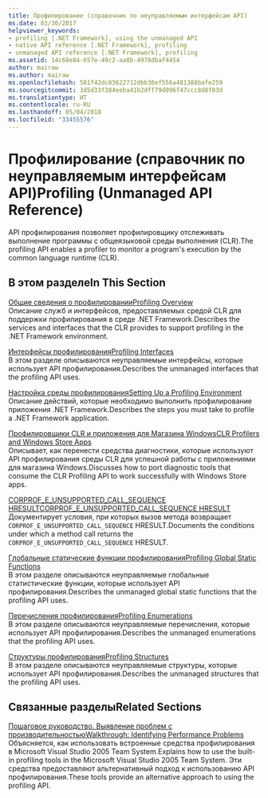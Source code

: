 ```yaml
---
title: Профилирование (справочник по неуправляемым интерфейсам API)
ms.date: 03/30/2017
helpviewer_keywords:
- profiling [.NET Framework], using the unmanaged API
- native API reference [.NET Framework], profiling
- unmanaged API reference [.NET Framework], profiling
ms.assetid: 14c68e84-657e-49c2-aa8b-4978dbaf4454
author: mairaw
ms.author: mairaw
ms.openlocfilehash: 581f42dc83622712dbb30ef556a481388bafe259
ms.sourcegitcommit: 3d5d33f384eeba41b2dff79d096f47ccc8d8f03d
ms.translationtype: HT
ms.contentlocale: ru-RU
ms.lasthandoff: 05/04/2018
ms.locfileid: "33455576"
---
```

# <a name="profiling-unmanaged-api-reference"></a><span data-ttu-id="be760-102">Профилирование (справочник по неуправляемым интерфейсам API)</span><span class="sxs-lookup"><span data-stu-id="be760-102">Profiling (Unmanaged API Reference)</span></span>
<span data-ttu-id="be760-103">API профилирования позволяет профилировщику отслеживать выполнение программы с общеязыковой среды выполнения (CLR).</span><span class="sxs-lookup"><span data-stu-id="be760-103">The profiling API enables a profiler to monitor a program's execution by the common language runtime (CLR).</span></span>  
  
## <a name="in-this-section"></a><span data-ttu-id="be760-104">В этом разделе</span><span class="sxs-lookup"><span data-stu-id="be760-104">In This Section</span></span>  
 [<span data-ttu-id="be760-105">Общие сведения о профилировании</span><span class="sxs-lookup"><span data-stu-id="be760-105">Profiling Overview</span></span>](../../../../docs/framework/unmanaged-api/profiling/profiling-overview.md)  
 <span data-ttu-id="be760-106">Описание служб и интерфейсов, предоставляемых средой CLR для поддержки профилирования в среде .NET Framework.</span><span class="sxs-lookup"><span data-stu-id="be760-106">Describes the services and interfaces that the CLR provides to support profiling in the .NET Framework environment.</span></span>  
  
 [<span data-ttu-id="be760-107">Интерфейсы профилирования</span><span class="sxs-lookup"><span data-stu-id="be760-107">Profiling Interfaces</span></span>](../../../../docs/framework/unmanaged-api/profiling/profiling-interfaces.md)  
 <span data-ttu-id="be760-108">В этом разделе описываются неуправляемые интерфейсы, которые использует API профилирования.</span><span class="sxs-lookup"><span data-stu-id="be760-108">Describes the unmanaged interfaces that the profiling API uses.</span></span>  
  
 [<span data-ttu-id="be760-109">Настройка среды профилирования</span><span class="sxs-lookup"><span data-stu-id="be760-109">Setting Up a Profiling Environment</span></span>](../../../../docs/framework/unmanaged-api/profiling/setting-up-a-profiling-environment.md)  
 <span data-ttu-id="be760-110">Описание действий, которые необходимо выполнить профилирование приложения .NET Framework.</span><span class="sxs-lookup"><span data-stu-id="be760-110">Describes the steps you must take to profile a .NET Framework application.</span></span>  
  
 [<span data-ttu-id="be760-111">Профилировщики CLR и приложения для Магазина Windows</span><span class="sxs-lookup"><span data-stu-id="be760-111">CLR Profilers and Windows Store Apps</span></span>](../../../../docs/framework/unmanaged-api/profiling/clr-profilers-and-windows-store-apps.md)  
 <span data-ttu-id="be760-112">Описывает, как перенести средства диагностики, которые используют API профилирования среды CLR для успешной работы с приложениями для магазина Windows.</span><span class="sxs-lookup"><span data-stu-id="be760-112">Discusses how to port diagnostic tools that consume the CLR Profiling API to work successfully with Windows Store apps.</span></span>  
  
 [<span data-ttu-id="be760-113">CORPROF_E_UNSUPPORTED_CALL_SEQUENCE HRESULT</span><span class="sxs-lookup"><span data-stu-id="be760-113">CORPROF_E_UNSUPPORTED_CALL_SEQUENCE HRESULT</span></span>](../../../../docs/framework/unmanaged-api/profiling/corprof-e-unsupported-call-sequence-hresult.md)  
 <span data-ttu-id="be760-114">Документирует условия, при которых вызов метода возвращает `CORPROF_E_UNSUPPORTED_CALL_SEQUENCE` HRESULT.</span><span class="sxs-lookup"><span data-stu-id="be760-114">Documents the conditions under which a method call returns the `CORPROF_E_UNSUPPORTED_CALL_SEQUENCE` HRESULT.</span></span>  
  
 [<span data-ttu-id="be760-115">Глобальные статические функции профилирования</span><span class="sxs-lookup"><span data-stu-id="be760-115">Profiling Global Static Functions</span></span>](../../../../docs/framework/unmanaged-api/profiling/profiling-global-static-functions.md)  
 <span data-ttu-id="be760-116">В этом разделе описываются неуправляемые глобальные статистические функции, которые использует API профилирования.</span><span class="sxs-lookup"><span data-stu-id="be760-116">Describes the unmanaged global static functions that the profiling API uses.</span></span>  
  
 [<span data-ttu-id="be760-117">Перечисления профилирования</span><span class="sxs-lookup"><span data-stu-id="be760-117">Profiling Enumerations</span></span>](../../../../docs/framework/unmanaged-api/profiling/profiling-enumerations.md)  
 <span data-ttu-id="be760-118">В этом разделе описываются неуправляемые перечисления, которые использует API профилирования.</span><span class="sxs-lookup"><span data-stu-id="be760-118">Describes the unmanaged enumerations that the profiling API uses.</span></span>  
  
 [<span data-ttu-id="be760-119">Структуры профилирования</span><span class="sxs-lookup"><span data-stu-id="be760-119">Profiling Structures</span></span>](../../../../docs/framework/unmanaged-api/profiling/profiling-structures.md)  
 <span data-ttu-id="be760-120">В этом разделе описываются неуправляемые структуры, которые использует API профилирования.</span><span class="sxs-lookup"><span data-stu-id="be760-120">Describes the unmanaged structures that the profiling API uses.</span></span>  
  
## <a name="related-sections"></a><span data-ttu-id="be760-121">Связанные разделы</span><span class="sxs-lookup"><span data-stu-id="be760-121">Related Sections</span></span>  
 [<span data-ttu-id="be760-122">Пошаговое руководство. Выявление проблем с производительностью</span><span class="sxs-lookup"><span data-stu-id="be760-122">Walkthrough: Identifying Performance Problems</span></span>](/visualstudio/profiling/walkthrough-identifying-performance-problems)  
 <span data-ttu-id="be760-123">Объясняется, как использовать встроенные средства профилирования в Microsoft Visual Studio 2005 Team System.</span><span class="sxs-lookup"><span data-stu-id="be760-123">Explains how to use the built-in profiling tools in the Microsoft Visual Studio 2005 Team System.</span></span> <span data-ttu-id="be760-124">Эти средства предоставляют альтернативный подход к использованию API профилирования.</span><span class="sxs-lookup"><span data-stu-id="be760-124">These tools provide an alternative approach to using the profiling API.</span></span>
